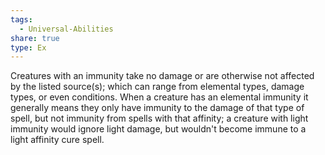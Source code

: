 ```yaml
---
tags:
  - Universal-Abilities
share: true
type: Ex
---
```

Creatures with an immunity take no damage or are otherwise not affected by the listed source(s); which can range from elemental types, damage types, or even conditions. When a creature has an elemental immunity it generally means they only have immunity to the damage of that type of spell, but not immunity from spells with that affinity; a creature with light immunity would ignore light damage, but wouldn't become immune to a light affinity cure spell.